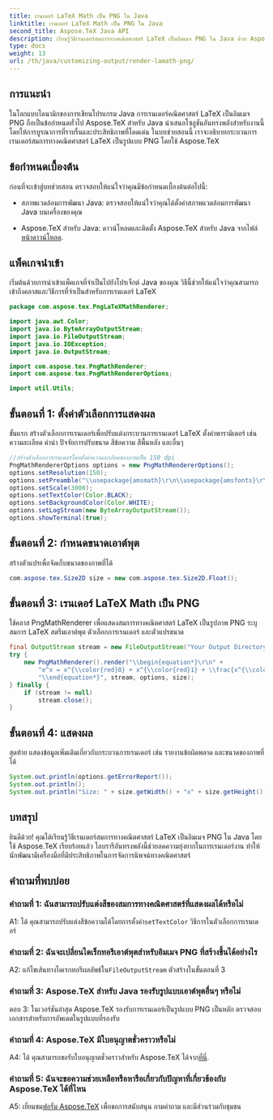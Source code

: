 ```yaml
---
title: เรนเดอร์ LaTeX Math เป็น PNG ใน Java
linktitle: เรนเดอร์ LaTeX Math เป็น PNG ใน Java
second_title: Aspose.TeX Java API
description: เรียนรู้วิธีเรนเดอร์สมการทางคณิตศาสตร์ LaTeX เป็นอิมเมจ PNG ใน Java ด้วย Aspose.TeX คำแนะนำทีละขั้นตอนเพื่อการบูรณาการที่ราบรื่นและประสิทธิภาพที่โดดเด่น
type: docs
weight: 13
url: /th/java/customizing-output/render-lamath-png/
---
```

## การแนะนำ

ในโลกแบบไดนามิกของการเขียนโปรแกรม Java การเรนเดอร์คณิตศาสตร์ LaTeX เป็นอิมเมจ PNG ถือเป็นข้อกำหนดทั่วไป Aspose.TeX สำหรับ Java นำเสนอโซลูชันอันทรงพลังสำหรับงานนี้ โดยให้การบูรณาการที่ราบรื่นและประสิทธิภาพที่โดดเด่น ในบทช่วยสอนนี้ เราจะอธิบายกระบวนการเรนเดอร์สมการทางคณิตศาสตร์ LaTeX เป็นรูปแบบ PNG โดยใช้ Aspose.TeX

## ข้อกำหนดเบื้องต้น

ก่อนที่จะเข้าสู่บทช่วยสอน ตรวจสอบให้แน่ใจว่าคุณมีข้อกำหนดเบื้องต้นต่อไปนี้:

- สภาพแวดล้อมการพัฒนา Java: ตรวจสอบให้แน่ใจว่าคุณได้ตั้งค่าสภาพแวดล้อมการพัฒนา Java บนเครื่องของคุณ

-  Aspose.TeX สำหรับ Java: ดาวน์โหลดและติดตั้ง Aspose.TeX สำหรับ Java จากไฟล์[หน้าดาวน์โหลด](https://releases.aspose.com/tex/java/).

## แพ็คเกจนำเข้า

เริ่มต้นด้วยการนำเข้าแพ็คเกจที่จำเป็นไปยังโปรเจ็กต์ Java ของคุณ วิธีนี้ช่วยให้แน่ใจว่าคุณสามารถเข้าถึงคลาสและวิธีการที่จำเป็นสำหรับการเรนเดอร์ LaTeX

```java
package com.aspose.tex.PngLaTeXMathRenderer;

import java.awt.Color;
import java.io.ByteArrayOutputStream;
import java.io.FileOutputStream;
import java.io.IOException;
import java.io.OutputStream;

import com.aspose.tex.PngMathRenderer;
import com.aspose.tex.PngMathRendererOptions;

import util.Utils;
```

## ขั้นตอนที่ 1: ตั้งค่าตัวเลือกการแสดงผล

ขั้นแรก สร้างตัวเลือกการเรนเดอร์เพื่อปรับแต่งกระบวนการเรนเดอร์ LaTeX ตั้งค่าพารามิเตอร์ เช่น ความละเอียด คำนำ ปัจจัยการปรับขนาด สีข้อความ สีพื้นหลัง และอื่นๆ

```java
//สร้างตัวเลือกการเรนเดอร์โดยตั้งค่าความละเอียดของภาพเป็น 150 dpi
PngMathRendererOptions options = new PngMathRendererOptions();
options.setResolution(150);
options.setPreamble("\\usepackage{amsmath}\r\n\\usepackage{amsfonts}\r\n\\usepackage{amssymb}\r\n\\usepackage{color}");
options.setScale(3000);
options.setTextColor(Color.BLACK);
options.setBackgroundColor(Color.WHITE);
options.setLogStream(new ByteArrayOutputStream());
options.showTerminal(true);
```

## ขั้นตอนที่ 2: กำหนดขนาดเอาต์พุต

สร้างตัวแปรเพื่อจัดเก็บขนาดของภาพที่ได้

```java
com.aspose.tex.Size2D size = new com.aspose.tex.Size2D.Float();
```

## ขั้นตอนที่ 3: เรนเดอร์ LaTeX Math เป็น PNG

ใช้คลาส PngMathRenderer เพื่อแสดงสมการทางคณิตศาสตร์ LaTeX เป็นรูปภาพ PNG ระบุสมการ LaTeX สตรีมเอาต์พุต ตัวเลือกการเรนเดอร์ และตัวแปรขนาด

```java
final OutputStream stream = new FileOutputStream("Your Output Directory" + "math-formula.png");
try {
    new PngMathRenderer().render("\\begin{equation*}\r\n" +
        "e^x = x^{\\color{red}0} + x^{\\color{red}1} + \\frac{x^{\\color{red}2}}{2} + \\frac{x^{\\color{red}3}}{6} + \\cdots = \\sum_{n\\geq 0} \\frac{x^{\\color{red}n}}{n!}\r\n" +
        "\\end{equation*}", stream, options, size);
} finally {
    if (stream != null)
        stream.close();
}
```

## ขั้นตอนที่ 4: แสดงผล

สุดท้าย แสดงข้อมูลเพิ่มเติมเกี่ยวกับกระบวนการเรนเดอร์ เช่น รายงานข้อผิดพลาด และขนาดของภาพที่ได้

```java
System.out.println(options.getErrorReport());
System.out.println();
System.out.println("Size: " + size.getWidth() + "x" + size.getHeight());
```

## บทสรุป

ยินดีด้วย! คุณได้เรียนรู้วิธีเรนเดอร์สมการทางคณิตศาสตร์ LaTeX เป็นอิมเมจ PNG ใน Java โดยใช้ Aspose.TeX เรียบร้อยแล้ว ไลบรารีอันทรงพลังนี้ช่วยลดความยุ่งยากในการเรนเดอร์งาน ทำให้นักพัฒนามีเครื่องมือที่มีประสิทธิภาพในการจัดการนิพจน์ทางคณิตศาสตร์

## คำถามที่พบบ่อย

### คำถามที่ 1: ฉันสามารถปรับแต่งสีของสมการทางคณิตศาสตร์ที่แสดงผลได้หรือไม่

 A1: ได้ คุณสามารถปรับแต่งสีข้อความได้โดยการตั้งค่า`setTextColor` วิธีการในตัวเลือกการเรนเดอร์

### คำถามที่ 2: ฉันจะเปลี่ยนไดเร็กทอรีเอาต์พุตสำหรับอิมเมจ PNG ที่สร้างขึ้นได้อย่างไร

 A2: แก้ไขเส้นทางไดเรกทอรีผลลัพธ์ใน`FileOutputStream` ตัวสร้างในขั้นตอนที่ 3

### คำถามที่ 3: Aspose.TeX สำหรับ Java รองรับรูปแบบเอาต์พุตอื่นๆ หรือไม่

ตอบ 3: ในเวอร์ชันล่าสุด Aspose.TeX รองรับการเรนเดอร์เป็นรูปแบบ PNG เป็นหลัก ตรวจสอบเอกสารสำหรับการอัพเดตในรูปแบบที่รองรับ

### คำถามที่ 4: Aspose.TeX มีใบอนุญาตชั่วคราวหรือไม่

 A4: ได้ คุณสามารถขอรับใบอนุญาตชั่วคราวสำหรับ Aspose.TeX ได้จาก[ที่นี่](https://purchase.aspose.com/temporary-license/).

### คำถามที่ 5: ฉันจะขอความช่วยเหลือหรือหารือเกี่ยวกับปัญหาที่เกี่ยวข้องกับ Aspose.TeX ได้ที่ไหน

 A5: เยี่ยมชม[ฟอรั่ม Aspose.TeX](https://forum.aspose.com/c/tex/47) เพื่อขอการสนับสนุน ถามคำถาม และมีส่วนร่วมกับชุมชน